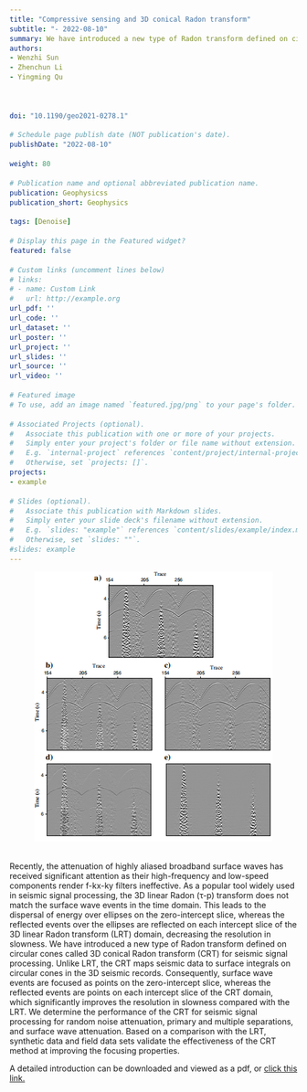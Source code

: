 ```yaml
---
title: "Compressive sensing and 3D conical Radon transform"
subtitle: "- 2022-08-10"
summary: We have introduced a new type of Radon transform defined on circular cones called 3D conical Radon transform (CRT) for seismic signal processing. Unlike LRT, the CRT maps seismic data to surface integrals on circular cones in the 3D seismic records. 
authors:
- Wenzhi Sun
- Zhenchun Li
- Yingming Qu



doi: "10.1190/geo2021-0278.1"

# Schedule page publish date (NOT publication's date).
publishDate: "2022-08-10"

weight: 80

# Publication name and optional abbreviated publication name.
publication: Geophysicss
publication_short: Geophysics

tags: [Denoise]

# Display this page in the Featured widget?
featured: false

# Custom links (uncomment lines below)
# links:
# - name: Custom Link
#   url: http://example.org
url_pdf: ''
url_code: ''
url_dataset: ''
url_poster: ''
url_project: ''
url_slides: ''
url_source: ''
url_video: ''

# Featured image
# To use, add an image named `featured.jpg/png` to your page's folder. 

# Associated Projects (optional).
#   Associate this publication with one or more of your projects.
#   Simply enter your project's folder or file name without extension.
#   E.g. `internal-project` references `content/project/internal-project/index.md`.
#   Otherwise, set `projects: []`.
projects:
- example

# Slides (optional).
#   Associate this publication with Markdown slides.
#   Simply enter your slide deck's filename without extension.
#   E.g. `slides: "example"` references `content/slides/example/index.md`.
#   Otherwise, set `slides: ""`.
#slides: example
---
```


<div style="text-align: center;">
  <img src="./Compressive sensing and 3D conical Radon transform.assets/image.png" alt="Image Alt Text" style="max-width: 100%; height: auto;">
</div>
<br />

Recently, the attenuation of highly aliased broadband surface waves has received significant attention as their high-frequency and low-speed components render f-kx-ky filters ineffective. As a popular tool widely used in seismic signal processing, the 3D linear Radon (τ-p) transform does not match the surface wave events in the time domain. This leads to the dispersal of energy over ellipses on the zero-intercept slice, whereas the reflected events over the ellipses are reflected on each intercept slice of the 3D linear Radon transform (LRT) domain, decreasing the resolution in slowness. We have introduced a new type of Radon transform defined on circular cones called 3D conical Radon transform (CRT) for seismic signal processing. Unlike LRT, the CRT maps seismic data to surface integrals on circular cones in the 3D seismic records. Consequently, surface wave events are focused as points on the zero-intercept slice, whereas the reflected events are points on each intercept slice of the CRT domain, which significantly improves the resolution in slowness compared with the LRT. We determine the performance of the CRT for seismic signal processing for random noise attenuation, primary and multiple separations, and surface wave attenuation. Based on a comparison with the LRT, synthetic data and field data sets validate the effectiveness of the CRT method at improving the focusing properties.


A detailed introduction can be downloaded and viewed as a pdf, or [click this link.](https://library.seg.org/doi/10.1190/geo2021-0278.1)